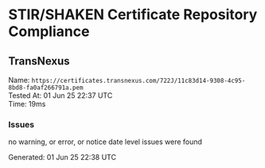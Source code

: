 # STIR/SHAKEN Certificate Repository Compliance

## TransNexus

Name: `https://certificates.transnexus.com/722J/11c83d14-9308-4c95-8bd8-fa0af266791a.pem`\
Tested At: 01 Jun 25 22:37 UTC\
Time: 19ms

### Issues

no warning, or error, or notice date level issues were found

Generated: 01 Jun 25 22:38 UTC